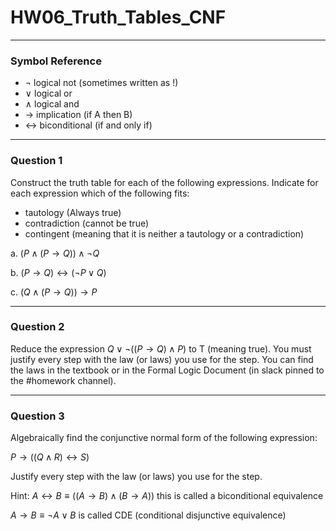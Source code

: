 # HW06_Truth_Tables_CNF
---
### Symbol Reference
- $\lnot$ logical not (sometimes written as !)
- $\lor$ logical or
- $\land$ logical and
- $\rightarrow$ implication (if A then B)
- $\leftrightarrow$ biconditional (if and only if)

---
### Question 1

Construct the truth table for each of the following expressions. Indicate for each expression which of the following fits: 
- tautology (Always true)
- contradiction (cannot be true)
- contingent (meaning that it is neither a tautology or a contradiction)

 a. 
$(P \land (P \rightarrow Q)) \land \lnot Q$
  
 b.
  $(P \rightarrow Q) \leftrightarrow (\lnot P \lor Q)$
 
 c.
  $(Q \land (P \rightarrow Q)) \rightarrow P$

---
### Question 2

Reduce the expression $Q \lor \lnot((P \rightarrow Q) \land P)$  to T (meaning true). You must justify every step with the law (or laws) you use for the step. You can find the laws in the textbook or in the Formal Logic Document (in slack pinned to the #homework channel).

---
### Question 3

Algebraically find the conjunctive normal form of the following expression:

$P \rightarrow ((Q \land R) \leftrightarrow S)$

Justify every step with the law (or laws) you use for the step.

Hint:
$A \leftrightarrow B \equiv ((A \rightarrow B) \land (B \rightarrow A))$ this is called a biconditional equivalence
 
$A \rightarrow B \equiv \lnot A \lor B$  is called CDE (conditional disjunctive equivalence)
